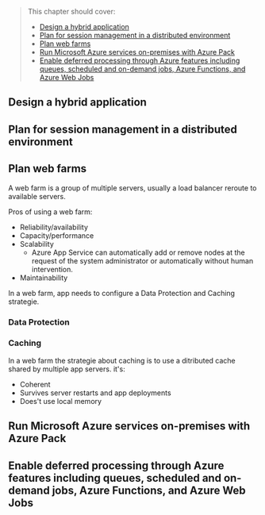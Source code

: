 > This chapter should cover:
> - [Design a hybrid application]()
> - [Plan for session management in a distributed environment]()
> - [Plan web farms]()
> - [Run Microsoft Azure services on-premises with Azure Pack]()
> - [Enable deferred processing through Azure features including queues, scheduled and on-demand jobs, Azure Functions, and Azure Web Jobs]()

## Design a hybrid application
## Plan for session management in a distributed environment
## Plan web farms

A web farm is a group of multiple servers, usually a load balancer reroute to available servers.

Pros of using a web farm:
 * Reliability/availability
 * Capacity/performance
 * Scalability
   *  Azure App Service can automatically add or remove nodes at the request of the system administrator or automatically without human intervention.
 * Maintainability

In a web farm, app needs to configure a Data Protection and Caching strategie.

### Data Protection

### Caching

In a web farm the strategie about caching is to use a ditributed cache shared by multiple app servers.
it's:
 * Coherent
 * Survives server restarts and app deployments
 * Does't use local memory

## Run Microsoft Azure services on-premises with Azure Pack
## Enable deferred processing through Azure features including queues, scheduled and on-demand jobs, Azure Functions, and Azure Web Jobs